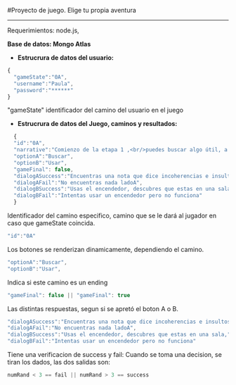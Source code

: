 #Proyecto de juego.
Elige tu propia aventura

***
Requerimientos: node.js,

____Base de datos: Mongo Atlas____



+ **Estrucrura de datos del usuario:**
```javascript
{
  "gameState":"0A",
  "username":"Paula",
  "password":"******"
}
```

"gameState" identificador del camino del usuario en el juego

+ **Estrucrura de datos del Juego, caminos y resultados:**
```javascript
  {
  "id":"0A",
  "narrative":"Comienzo de la etapa 1 ,<br/>puedes buscar algo útil, a ver que encunetras.O usar el encendedor que tienes en la mano",
  "optionA":"Buscar",
  "optionB":"Usar",
  "gameFinal": false,
  "dialogASuccess":"Encuentras una nota que dice incoherencias e insultos hacia una persona... ",
  "dialogAFail":"No encuentras nada ladoA",
  "dialogBSuccess":"Usas el encendedor, descubres que estas en una sala,",
  "dialogBFail":"Intentas usar un encendedor pero no funciona"
  }
```
Identificador del camino especifico, camino que se le dará al jugador en caso que gameState coincida.
```javascript
"id":"0A"
```


Los botones se renderizan dinamicamente, dependiendo el camino.
```javascript
"optionA":"Buscar",
"optionB":"Usar",
```

Indica si este camino es un ending
```javascript
"gameFinal": false || "gameFinal": true

```
Las distintas respuestas, segun si se apretó el boton A o B.
```javascript
"dialogASuccess":"Encuentras una nota que dice incoherencias e insultos hacia una persona... ",
"dialogAFail":"No encuentras nada ladoA",
"dialogBSuccess":"Usas el encendedor, descubres que estas en una sala,",
"dialogBFail":"Intentas usar un encendedor pero no funciona"
```
Tiene una verificacion de success y fail: Cuando se toma una decision, se tiran los dados, las dos salidas son:
```javascript
numRand < 3 == fail || numRand > 3 == success
```
